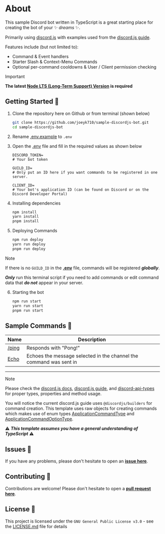 # About

This sample Discord bot written in TypeScript is a great starting place for creating the bot of your ✨ _dreams_ ✨. 

Primarily using [discord.js](https://discord.js.org/#/) with examples used from the [discord.js guide](https://discordjs.guide).

Features include (but not limited to):

- Command & Event handlers
- Starter Slash & Context-Menu Commands
- Optional per-command cooldowns & User / Client permission checking

> [!IMPORTANT]
> **The latest [Node LTS (Long-Term Support) Version](https://nodejs.org) is required**

## Getting Started 🎉

1. Clone the repository here on Github or from terminal (shown below)

    ```bash
    git clone https://github.com/joeyk710/sample-discordjs-bot.git
    cd sample-discordjs-bot
    ```

2. Rename [.env.example](.env.example) to `.env`

3. Open the [.env](.env.example) file and fill in the required values as shown below

    ```env
    DISCORD_TOKEN= 
    # Your bot token

    GUILD_ID=
    # Only put an ID here if you want commands to be registered in one server.

    CLIENT_ID=
    # Your bot's application ID (can be found on Discord or on the Discord Developer Portal)
    ```

4. Installing dependencies

    ```bash
    npm install
    yarn install
    pnpm install
    ```

5. Deploying Commands

    ```bash
    npm run deploy
    yarn run deploy
    pnpm run deploy
    ```

> [!NOTE]
> If there is no `GUILD_ID` in the **[.env](.env.example)** file, commands will be registered **_globally_**.
>
> **_Only_** run this terminal script if you need to add commands or edit command data that **_do not_** appear in your server.

6. Starting the bot

    ```bash
    npm run start
    yarn run start
    pnpm run start
    ```

## Sample Commands 🤖

Name | Description
| - | - |
[/ping](src/commands/general/ping.ts) | Responds with "Pong!"
| [Echo](src/commands/context/echo.ts) | Echoes the message selected in the channel the command was sent in

____

> [!NOTE]
> Please check the [discord.js docs](https://discord.js.org), [discord.js guide](https://discordjs.guide), and [discord-api-types](https://discord-api-types.dev) for proper types, properties and method usage.
> 
> You will notice the current discord.js guide uses `@discordjs/builders` for command creation. This template uses raw objects for creating commands which makes use of enum types [ApplicationCommandType](https://discord-api-types.dev/api/discord-api-types-v10/enum/ApplicationCommandType) and [ApplicationCommandOptionType](https://discord-api-types.dev/api/discord-api-types-v10/enum/ApplicationCommandOptionType).
>
> 
> ⚠️ ***This template assumes you have a general understanding of TypeScript*** ⚠️

## Issues 💭

If you have any problems, please don't hesitate to open an **[issue here](https://github.com/joeyk710/sample-discordjs-bot/issues/new/choose)**.

## Contributing 🙌

Contributions are welcome! Please don't hesitate to open a **[pull request here](https://github.com/joeyk710/sample-discordjs-bot/pulls)**.

## License 🪪

This project is licensed under the `GNU General Public License v3.0` - see the [LICENSE.md](LICENSE) file for details
